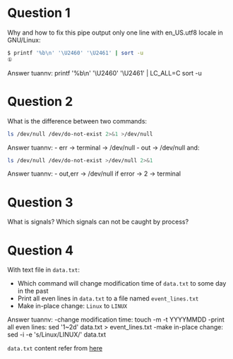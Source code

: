 # Question 1

Why and how to fix this pipe output only one line with en_US.utf8 locale in GNU/Linux:

```sh
$ printf '%b\n' '\U2460' '\U2461' | sort -u
①
```
Answer tuannv: printf '%b\n' '\U2460' '\U2461' | LC_ALL=C sort -u

# Question 2

What is the difference between two commands:

```sh
ls /dev/null /dev/do-not-exist 2>&1 >/dev/null
```
Answer tuannv:
	- err -> terminal -> /dev/null
	- out -> /dev/null
and:

```sh
ls /dev/null /dev/do-not-exist >/dev/null 2>&1
```
Answer tuannv: 
	- out,err -> /dev/null if error -> 2 -> terminal

# Question 3

What is signals? Which signals can not be caught by process?

# Question 4

With text file in `data.txt`:

 - Which command will change modification time of `data.txt` to some day in the past
 - Print all even lines in `data.txt` to a file named `event_lines.txt`
 - Make in-place change: `Linux` to `LINUX`

Answer tuannv:
 	-change modification time:     touch -m -t YYYYMMDD
 	-print all even lines:         sed '1~2d' data.txt > event_lines.txt
 	-make in-place change:         sed -i -e 's/Linux/LINUX/' data.txt

`data.txt` content refer from [here](https://en.wikipedia.org/wiki/Linux_distribution)

